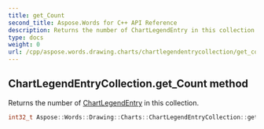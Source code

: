 ```yaml
---
title: get_Count
second_title: Aspose.Words for C++ API Reference
description: Returns the number of ChartLegendEntry in this collection. 
type: docs
weight: 0
url: /cpp/aspose.words.drawing.charts/chartlegendentrycollection/get_count/
---
```

## ChartLegendEntryCollection.get_Count method


Returns the number of [ChartLegendEntry](../../chartlegendentry/) in this collection.

```cpp
int32_t Aspose::Words::Drawing::Charts::ChartLegendEntryCollection::get_Count()
```

